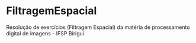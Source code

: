 # FiltragemEspacial
Resolução de exercícios (Filtragem Espacial) da matéria de processamento digital de imagens - IFSP Birigui
